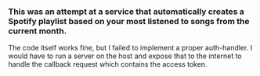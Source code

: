 ### This was an attempt at a service that automatically creates a Spotify playlist based on your most listened to songs from the current month.
The code itself works fine, but I failed to implement a proper auth-handler.
I would have to run a server on the host and expose that to the internet to handle the callback request which contains the access token.
